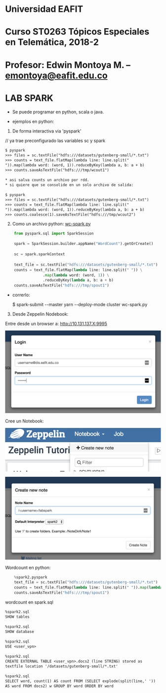 # Universidad EAFIT
# Curso ST0263 Tópicos Especiales en Telemática, 2018-2
# Profesor: Edwin Montoya M. – emontoya@eafit.edu.co

# LAB SPARK

* Se puede programar en python, scala o java.

* ejemplos en python:

1. De forma interactiva via 'pyspark'

// ya trae preconfigurado las variables sc y spark

    $ pyspark
    >>> files = sc.textFile("hdfs:///datasets/gutenberg-small/*.txt")
    >>> counts = text_file.flatMap(lambda line: line.split(" ")).map(lambda word: (word, 1)).reduceByKey(lambda a, b: a + b)
    >>> counts.saveAsTextFile("hdfs:///tmp/wcout1")

    * asi salva counts un archivo por rdd.
    * si quiere que se consolide en un solo archivo de salida:

    $ pyspark
    >>> files = sc.textFile("hdfs:///datasets/gutenberg-small/*.txt")
    >>> counts = text_file.flatMap(lambda line: line.split(" ")).map(lambda word: (word, 1)).reduceByKey(lambda a, b: a + b)
    >>> counts.coalesce(1).saveAsTextFile("hdfs:///tmp/wcout2")

2. Como un archivo python: [wc-spark.py](wc-spark.py)

``` Python
    from pyspark.sql import SparkSession

    spark = SparkSession.builder.appName("WordCount").getOrCreate()

    sc = spark.sparkContext

    text_file = sc.textFile("hdfs:///datasets/gutenberg-small/*.txt")
    counts = text_file.flatMap(lambda line: line.split(" ")) \
                 .map(lambda word: (word, 1)) \
                 .reduceByKey(lambda a, b: a + b)
    counts.saveAsTextFile("hdfs:///tmp/spout1")
```    

* correrlo:

    $ spark-submit --master yarn --deploy-mode cluster wc-spark.py

3. Desde Zeppelin Nodebook:

Entre desde un browser a: http://10.131.137.X:9995

![login](zeppelin-login.png)

Cree un Notebook:

![crear Notebook](zeppelin-create1.png)

![crear Notebook](zeppelin-create2.png)

Wordcount en python:

```python
    %spark2.pyspark
    text_file = sc.textFile("hdfs:///datasets/gutenberg-small/*.txt")
    counts = text_file.flatMap(lambda line: line.split(" ")).map(lambda word: (word, 1)).reduceByKey(lambda a, b: a + b)
    counts.saveAsTextFile("hdfs:///tmp/spout1")
```

wordcount en spark.sql

    %spark2.sql
    SHOW tables

    %spark2.sql
    SHOW database

    %spark2.sql    
    USE <user_vpn>

    %spark2.sql   
    CREATE EXTERNAL TABLE <user_vpn>.docs2 (line STRING) stored as textfile location '/datasets/gutenberg-small/*.txt'

    %spark2.sql
    SELECT word, count(1) AS count FROM (SELECT explode(split(line,' ')) AS word FROM docs2) w GROUP BY word ORDER BY word

